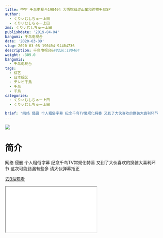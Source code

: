 ```yaml
---
title: 中字 千鸟电视台190404 大悟挑战过山车和购物千鸟SP
author:
  - くりぃむしちゅー上田
  - くりぃむしちゅー上田
zmz: くりぃむしちゅー上田
publishdate: '2019-04-04'
bangumi: 千鸟电视台
date: '2020-03-09'
slug: 2020-03-08-190404-94404736
description: 千鸟电视台&#8226;190404
weight: -309.0
bangumis:
  - 千鸟电视台
tags:
  - 综艺
  - 日本综艺
  - テレビ千鳥
  - 千鸟
  - 千鳥
categories:
  - くりぃむしちゅー上田
  - くりぃむしちゅー上田

brief: "网络 侵删 个人粗俗字幕 纪念千鸟TV常规化特番 又到了大伙喜欢的换装大喜利环节 这次可能错漏有些多 请大伙弹幕指正"
---
```

![](https://raw.githubusercontent.com/tcgriffith/owaraisite/master/static/tmpimg/d160da89658bfe83814ada4ae50b051fb3150721.jpg.480.jpg)
# 简介  
网络
侵删 个人粗俗字幕
纪念千鸟TV常规化特番 又到了大伙喜欢的换装大喜利环节
这次可能错漏有些多 请大伙弹幕指正  

[去B站观看](https://www.bilibili.com/video/av94404736/)
<div class ="resp-container"><iframe class="testiframe" src="//player.bilibili.com/player.html?aid=94404736"", scrolling="no", allowfullscreen="true" > </iframe></div> 
